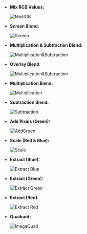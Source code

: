 
- **Mix RGB Values:** 

    ![MixRGB](https://github.com/opendatasurgeon/tgaImageProcessing/blob/main/description%20images/mixrgb.jpg)
    
- **Screen Blend:** 

    ![Screen](https://github.com/opendatasurgeon/tgaImageProcessing/blob/main/description%20images/screen.jpg)

- **Multiplication & Subtraction Blend:** 

    ![Multiplication&Subtraction](https://github.com/opendatasurgeon/tgaImageProcessing/blob/main/description%20images/multiplication_subtraction.jpg)

- **Overlay Blend:** 

    ![Multiplication&Subtraction](https://github.com/opendatasurgeon/tgaImageProcessing/blob/main/description%20images/overlay.jpg)

- **Multiplication Blend:** 

    ![Multiplication](https://github.com/opendatasurgeon/tgaImageProcessing/blob/main/description%20images/multiplication.jpg)

- **Subtraction Blend:** 

    ![Subtraction](https://github.com/opendatasurgeon/tgaImageProcessing/blob/main/description%20images/subtraction.jpg)
    
- **Add Pixels (Green):** 

    ![AddGreen](https://github.com/opendatasurgeon/tgaImageProcessing/blob/main/description%20images/addgreen.jpg)

- **Scale (Red & Blue):** 

    ![Scale](https://github.com/opendatasurgeon/tgaImageProcessing/blob/main/description%20images/scaleredblue.jpg)

- **Extract (Blue):** 

    ![Extract Blue](https://github.com/opendatasurgeon/tgaImageProcessing/blob/main/description%20images/extractblue.jpg)
    
- **Extract (Green):** 

    ![Extract Green](https://github.com/opendatasurgeon/tgaImageProcessing/blob/main/description%20images/extractgreen.jpg)

- **Extract (Red):** 

    ![Extract Red](https://github.com/opendatasurgeon/tgaImageProcessing/blob/main/description%20images/extractred.jpg)

- **Quadrant:** 

    ![ImageQuad](https://github.com/opendatasurgeon/tgaImageProcessing/blob/main/description%20images/quad.jpg)
